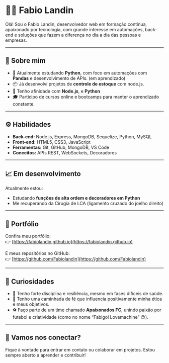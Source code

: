# 👨‍💻 Fabio Landin

Olá! Sou o Fabio Landin, desenvolvedor web em formação contínua, apaixonado por tecnologia, com grande interesse em automações, back-end e soluções que fazem a diferença no dia a dia das pessoas e empresas.

---

## 🚀 Sobre mim

- 🎯 Atualmente estudando **Python**, com foco em automações com **Pandas** e desenvolvimento de APIs. (em aprendizado)
- 📦 Já desenvolvi projetos de **controle de estoque** com node.js.
- 🧠 Tenho afinidade com **Node.js**, e **Python**
- 🎓 Participo de cursos online e bootcamps para manter o aprendizado constante.

---

## ⚙️ Habilidades

- **Back-end:** Node.js, Express, MongoDB, Sequelize, Python, MySQL  
- **Front-end:** HTML5, CSS3, JavaScript  
- **Ferramentas:** Git, GitHub, MongoDB, VS Code  
- **Conceitos:** APIs REST, WebSockets, Decoradores

---

## 📈 Em desenvolvimento

Atualmente estou:

- Estudando **funções de alta ordem e decoradores em Python**
- Me recuperando da Cirugia de LCA (ligamento cruzado do joelho direito)

---

## 💼 Portfólio

Confira meu portfólio:  
👉 [https://fabiolandin.github.io](https://fabiolandin.github.io)

E meus repositórios no GitHub:  
👉 [https://github.com/Fabiolandin](https://github.com/Fabiolandin)

---

## 🧠 Curiosidades

- 🧩 Tenho forte disciplina e resiliência, mesmo em fases difíceis de saúde.
- 🙏 Tenho uma caminhada de fé que influencia positivamente minha ética e meus objetivos.
- ⚽ Faço parte de um time chamado **Apaixonados FC**, unindo paixão por futebol e criatividade (como no nome “Fabigol Lovemachine” 😉).

---

## 🤝 Vamos nos conectar?

Fique à vontade para entrar em contato ou colaborar em projetos. Estou sempre aberto a aprender e contribuir!

